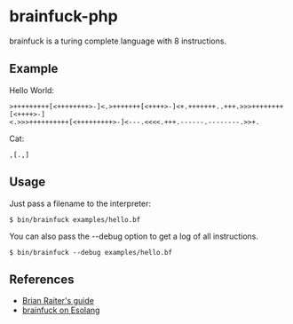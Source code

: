# brainfuck-php

brainfuck is a turing complete language with 8 instructions.

## Example

Hello World:

    >+++++++++[<++++++++>-]<.>+++++++[<++++>-]<+.+++++++..+++.>>>++++++++[<++++>-]
    <.>>>++++++++++[<+++++++++>-]<---.<<<<.+++.------.--------.>>+.

Cat:

    ,[.,]

## Usage

Just pass a filename to the interpreter:

    $ bin/brainfuck examples/hello.bf

You can also pass the --debug option to get a log of all instructions.

    $ bin/brainfuck --debug examples/hello.bf

## References

* [Brian Raiter's guide](http://www.muppetlabs.com/~breadbox/bf/)
* [brainfuck on Esolang](http://esolangs.org/wiki/Brainfuck)
